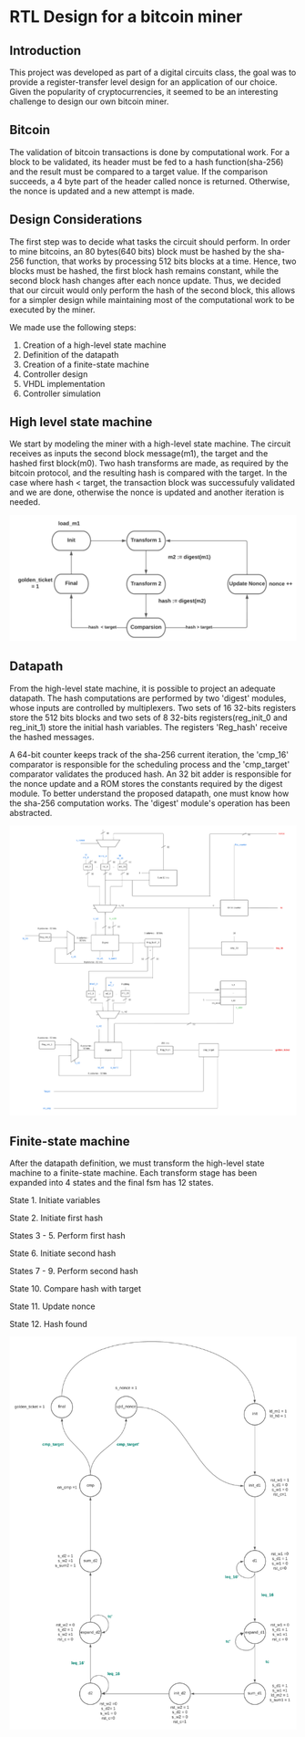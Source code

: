 # RTL Design for a bitcoin miner

## Introduction
This project was developed as part of a digital circuits class, the goal was to provide a register-transfer level design for an application of our choice. Given the popularity of cryptocurrencies, it seemed to be an interesting challenge to design our own bitcoin miner. 
## Bitcoin
The validation of bitcoin transactions is done by computational work. For a block to be validated, its header must be fed to a hash function(sha-256) and the result must be compared to a target value. If the comparison succeeds, a 4 byte part of the header called nonce is returned. Otherwise, the nonce is updated and a new attempt is made.   
## Design Considerations
The first step was to decide what tasks the circuit should perform. In order to mine bitcoins, an 80 bytes(640 bits) block must be hashed by the sha-256 function, that works by processing 512 bits blocks at a time. Hence, two blocks must be hashed, the first block hash remains constant, while the second block hash changes after each nonce update.
Thus, we decided that our circuit would only perform the hash of the second block, this allows for a simpler design while maintaining most of the computational work to be executed by the miner. 

We made use the following steps:
1. Creation of a high-level state machine
2. Definition of the datapath
3. Creation of a finite-state machine
4. Controller design 
5. VHDL implementation
6. Controller simulation

## High level state machine
We start by modeling the miner with a high-level state machine. The circuit receives as inputs the second block message(m1), the target and the hashed first block(m0). Two hash transforms are made, as required by the bitcoin protocol, and the resulting hash is compared with the target. In the case where hash < target, the transaction block was successufuly validated and we are done, otherwise the nonce is updated and another iteration is needed.  

<img src="./figures/hlsm.png" style="width: 55vw; min-width: 330px;"/>

## Datapath
From the high-level state machine, it is possible to project an adequate datapath. The hash computations are performed by two 'digest' modules, whose inputs are controlled by multiplexers. Two sets of 16 32-bits registers store the 512 bits blocks and two sets of 8 32-bits registers(reg_init_0 and reg_init_1) store the initial hash variables. The registers 'Reg_hash' receive the hashed messages. 

A 64-bit counter keeps track of the sha-256 current iteration, the 'cmp_16' comparator is responsible for the scheduling process and the 'cmp_target' comparator validates the produced hash. An 32 bit adder is responsible for the nonce update and a ROM stores the constants required by the digest module. To better understand the proposed datapath, one must know how the sha-256 computation works. The 'digest' module's operation has been abstracted.

<img src="./figures/digest.png" style="width: 55vw; min-width: 330px; "/>

## Finite-state machine
After the datapath definition, we must transform the high-level state machine to a finite-state machine. Each transform stage has been expanded into 4 states and the final fsm has 12 states. 

State 1. Initiate variables

State 2. Initiate first hash

States 3 - 5. Perform first hash 

State 6. Initiate second hash

States 7 - 9. Perform second hash

State 10. Compare hash with target 

State 11. Update nonce

State 12. Hash found

<img src="./figures/fsm.png" style="width: 55vw; min-width: 330px; "/>
